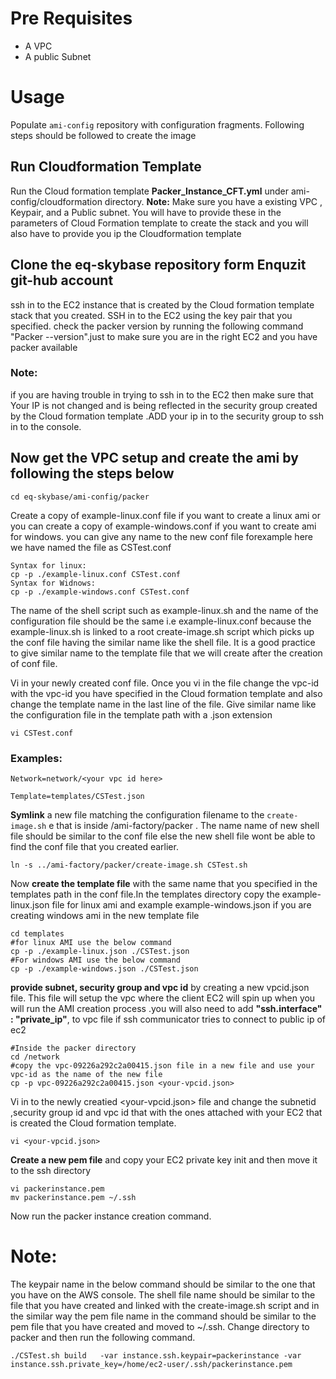 # Pre Requisites
- A VPC 
- A public Subnet 
# Usage
Populate `ami-config` repository with configuration fragments. Following steps should be followed to create the image 

## Run Cloudformation Template

Run the Cloud formation template **Packer_Instance_CFT.yml**  under ami-config/cloudformation directory.
**Note:**
Make sure you have a existing VPC , Keypair, and a Public subnet. You will have to provide these in the  parameters of Cloud Formation template to create the stack  and you will also have to provide you ip the Cloudformation template 


## Clone the eq-skybase repository form Enquzit git-hub account 
ssh in to the EC2 instance that is created by the Cloud formation template stack that you created. SSH in to the EC2 using the key pair that you specified.
check the packer version by running the following command "Packer --version".just to make sure you are in the right EC2 and you have packer available

### Note: 
if you are having trouble in trying to ssh in to the EC2 then make sure that Your IP is not changed and is being reflected in the security group created by the Cloud formation template .ADD your ip in to the security group to ssh in to the console.


## Now get the VPC setup and create the ami by following the steps below 
```
cd eq-skybase/ami-config/packer
```
Create a copy of example-linux.conf file if you want to create a linux ami or you can create a copy of example-windows.conf if you want to create ami for windows. you can give any name to the new conf file forexample here we have named the file as CSTest.conf 
```
Syntax for linux:
cp -p ./example-linux.conf CSTest.conf
Syntax for Widnows:
cp -p ./example-windows.conf CSTest.conf
```
The name of the shell script such as example-linux.sh and the name of the configuration file should be the same i.e example-linux.conf because the example-linux.sh is linked to a root create-image.sh script which picks up the conf file having the similar name like the shell file. It is a good practice to give similar name to the template file that we will create after the creation of conf file.

Vi in your newly created conf file. Once you vi in the file change the vpc-id with the vpc-id you have specified in the Cloud formation template and also change the template name in the last line of the file. Give similar name like  the configuration file in the template path with a .json extension
```
vi CSTest.conf 
```
### Examples:

```
Network=network/<your vpc id here>

Template=templates/CSTest.json
```

**Symlink** a new file matching the configuration filename to the `create-image.sh` e that is inside /ami-factory/packer . The name name of new shell file should be similar to the conf file else the new shell file wont be able to find the conf file that you created earlier.
```
ln -s ../ami-factory/packer/create-image.sh CSTest.sh
```
Now **create the template file** with the same name that you specified in the templates path in the conf file.In the templates directory  copy the example-linux.json file for linux ami and example example-windows.json if you are creating windows ami in the new template file
```
cd templates
#for linux AMI use the below command
cp -p ./example-linux.json ./CSTest.json
#For windows AMI use the below command
cp -p ./example-windows.json ./CSTest.json

```
**provide subnet, security group and vpc id** by creating a new vpcid.json file. This file will setup the vpc where the client EC2 will spin up when you will run the AMI creation process .you will also need to add **"ssh.interface" : "private_ip"**,  to vpc file if ssh communicator tries to connect to public ip of ec2

``` 
#Inside the packer directory
cd /network
#copy the vpc-09226a292c2a00415.json file in a new file and use your vpc-id as the name of the new file
cp -p vpc-09226a292c2a00415.json <your-vpcid.json>
```
Vi in to the newly creatied <your-vpcid.json> file  and change the subnetid ,security group id and vpc id that with the ones attached with your EC2 that is created the Cloud formation template. 
```
vi <your-vpcid.json>
```
**Create a new pem file** and copy your EC2 private key init and then move it to the ssh directory
```
vi packerinstance.pem
mv packerinstance.pem ~/.ssh
```
Now run the packer instance creation command.

# Note: 

The keypair name in the below command should be similar to the one that you have on the AWS console. 
The shell file name should be similar to the file that you have created and linked with the create-image.sh script and in the similar way the pem file name in the command should be similar to the pem file that you have created and moved to ~/.ssh.  Change directory to packer and then run the following command. 
```
./CSTest.sh build   -var instance.ssh.keypair=packerinstance -var instance.ssh.private_key=/home/ec2-user/.ssh/packerinstance.pem
```





